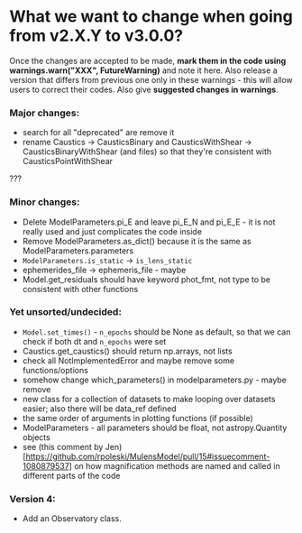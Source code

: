 # What we want to change when going from v2.X.Y to v3.0.0?

Once the changes are accepted to be made, **mark them in the code using warnings.warn("XXX", FutureWarning)** and note it here. Also release a version that differs from previous one only in these warnings - this will allow users to correct their codes.  Also give **suggested changes in warnings**.

### Major changes:

 * search for all "deprecated" are remove it
 * rename Caustics -> CausticsBinary and CausticsWithShear -> CausticsBinaryWithShear (and files) so that they're consistent with CausticsPointWithShear

???

### Minor changes:
 * Delete ModelParameters.pi\_E and leave pi\_E\_N and pi\_E\_E - it is not really used and just complicates the code inside
 * Remove ModelParameters.as\_dict() because it is the same as ModelParameters.parameters
 * `ModelParameters.is_static` -> `is_lens_static`
 * ephemerides\_file -> ephemeris\_file - maybe
 * Model.get\_residuals should have keyword phot\_fmt, not type to be consistent with other functions

### Yet unsorted/undecided:
 * `Model.set_times()` - `n_epochs` should be None as default, so that we can check if both dt and `n_epochs` were set
 * Caustics.get\_caustics() should return np.arrays, not lists
 * check all NotImplementedError and maybe remove some functions/options
 * somehow change which\_parameters() in modelparameters.py - maybe remove
 * new class for a collection of datasets to make looping over datasets easier; also there will be data\_ref defined
 * the same order of arguments in plotting functions (if possible)
 * ModelParameters - all parameters should be float, not astropy.Quantity objects
 * see (this comment by Jen)[https://github.com/rpoleski/MulensModel/pull/15#issuecomment-1080879537] on how magnification methods are named and called in different parts of the code

### Version 4:
 * Add an Observatory class.
